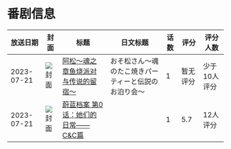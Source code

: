 # 番剧信息

|放送日期|封面|标题|日文标题|话数|评分|评分人数|
|---|---|---|---|---|---|---|
|2023-07-21|![封面](https://lain.bgm.tv/pic/cover/c/75/6f/338372_TU3tw.jpg)|[阿松～魂之章鱼烧派对与传说的留宿～](https://bangumi.tv/subject/338372)|おそ松さん～魂のたこ焼きパーティーと伝説のお泊り会～|1|暂无评分|少于10人评分|
|2023-07-21|![封面](https://lain.bgm.tv/pic/cover/c/e4/83/450288_e5O6O.jpg)|[蔚蓝档案  第0话：她们的日常——C&C篇](https://bangumi.tv/subject/450288)||1|5.7|12人评分|
